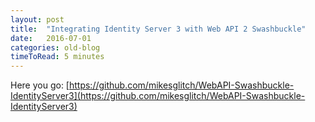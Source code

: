 ```yaml
---
layout: post
title:  "Integrating Identity Server 3 with Web API 2 Swashbuckle"
date:   2016-07-01
categories: old-blog
timeToRead: 5 minutes
---
```

Here you go:  [https://github.com/mikesglitch/WebAPI-Swashbuckle-IdentityServer3](https://github.com/mikesglitch/WebAPI-Swashbuckle-IdentityServer3)

